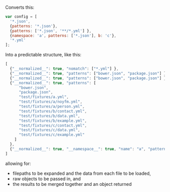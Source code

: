 Converts this:

```js
var config = [
  '*.json',
  {patterns: '*.json'},
  {patterns: ['*.json', '**/*.yml'] },
  {namespace: 'a', patterns: ['*.json'], b: 'c'},
  '*.yml'
];
```

Into a predictable structure, like this:


```js
[
  {"__normalized__": true, "nomatch": ["*.yml"] },
  {"__normalized__": true, "patterns": ["bower.json", "package.json"] },
  {"__normalized__": true, "patterns": ["bower.json", "package.json"] },
  {"__normalized__": true, "patterns": [
      "bower.json",
      "package.json",
      "test/fixtures/a.yml",
      "test/fixtures/a/noyfm.yml",
      "test/fixtures/a/person.yml",
      "test/fixtures/b/contact.yml",
      "test/fixtures/b/data.yml",
      "test/fixtures/b/example.yml",
      "test/fixtures/c/contact.yml",
      "test/fixtures/c/data.yml",
      "test/fixtures/c/example.yml"
    ]
  },
  {"__normalized__": true, "__namespace__": true, "name": "a", "patterns": ["bower.json", "package.json"], "b": "c" }
]
```
allowing for:

* filepaths to be expanded and the data from each file to be loaded,
* raw objects to be passed in, and
* the results to be merged together and an object returned